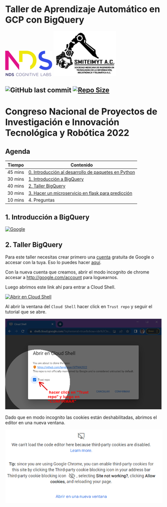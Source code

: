 # Taller de Aprendizaje Automático en GCP con BigQuery

[![NDS](https://github.com/langheran/TESE2022/raw/main/images/nds.png)](https://ndscognitivelabs.com/) <a href="https://www.facebook.com/SMITEIMYT"><img src="https://github.com/langheran/TESE2022/raw/main/images/logo.png" width="200"></a>

![GitHub last commit](https://img.shields.io/github/last-commit/langheran/TESE2022) [![Repo Size](https://img.shields.io/github/repo-size/langheran/TESE2022.svg)](https://github.com/langheran/TESE2022/README.md)
-----------------

<h1>Congreso Nacional de Proyectos de Investigación e Innovación Tecnológica y Robótica 2022</h1>

## Agenda

| Tiempo  | Contenido                                                                                                                                                                                               |
| ------- | ------------------------------------------------------------------------------------------------------------------------------------------------------------------------------------------------------- |
| 45 mins | [0. Introducción al desarrollo de paquetes en Python](./paquete_python/README.md)                                                                                                                       |
| 30 mins | [1. Introducción a BigQuery](https://docs.google.com/presentation/d/e/2PACX-1vQtHHDqQQltagK2XLVUPHEtTO5p0R-gU6MmWScdarflz9z4V8GfYV40vg1sq6Gps4s5nZ_iLFJxV-rl/embed?start=false&loop=false&delayms=3000) |
| 40 mins | [2. Taller BigQuery](taller.ipynb)                                                                                                                                                                      |
| 30 mins | [3. Hacer un microservicio en flask para predicción](./api/README.md)                                                                                                                                   |
| 10 mins | 4. Preguntas                                                                                                                                                                                            |

## 1. Introducción a BigQuery

[![Google](https://img.shields.io/badge/Google%20Slides-FBBC04?style=for-the-badge&logo=data%3Aimage%2Fpng%3Bbase64%2CiVBORw0KGgoAAAANSUhEUgAAAEAAAABACAMAAACdt4HsAAAAP1BMVEUAAAD%2FvwD1tAD1tQD0tQD0tAD1tAD0tQD%2FtgD0twD0tAD0tQD3twD1tAD1tQD4tAD%2FuwD1tgD1tQD0tAD%2F%2F%2F97fnsdAAAAE3RSTlMAEHvL8O%2FJeA5H7OpD%2FPtED3rKY%2F8p%2FQAAAG5JREFUWMPt17kRgEAQA8EBjv9nyT9WDCLg5AAlBdC2BqAoqxSPVzdtBwD9EJkbJ4B%2BjuwtK2xDCBs79pDWcmhAQ9KARIgzYOBdwPl4BgwYMGDAwL8B%2FwMDXwfk5JGjS84%2BOTzl9NXjOzf%2F053%2FF9bUMa%2FoE83%2BAAAAAElFTkSuQmCC)](https://docs.google.com/presentation/d/e/2PACX-1vTPQrYItMMV-KMaIRf0LxL5qYlmfbatFZIZhc5qybJKjtnZdF57YXHFGePYHOswAzbywA627So6Au6a/pub?start=false&loop=false&delayms=3000)

## 2. Taller BigQuery

Para este taller necesitas crear primero una [cuenta](http://support.google.com/mail/answer/56256?hl=en) gratuita de Google o accesar con la tuya. Eso lo puedes hacer [aquí](http://support.google.com/mail/answer/56256?hl=en). 

Con la nueva cuenta que creamos, abrir el modo incognito de chrome accesar a http://google.com/account para loguearnos.

Luego abrimos este link ahí para entrar a Cloud Shell.

[![Abrir en Cloud Shell](http://gstatic.com/cloudssh/images/open-btn.svg)](https://console.cloud.google.com/cloudshell/open?git_repo=https://github.com/langheran/TESE2022&tutorial=tutorial.md&cloudshell_git_branch=main&ephemeral=true)

Al abrir la ventana del `Cloud Shell` hacer click en `Trust repo` y seguir el tutorial que se abre. 

<img src="https://github.com/langheran/TESE2022/raw/main/images/trust_repo.png" data-canonical-src="https://github.com/langheran/TESE2022/raw/main/images/trust_repo.png" width="500" />

Dado que en modo incognito las cookies están deshabilitadas, abrimos el editor en una nueva ventana.

![nueva_ventana](https://github.com/langheran/TESE2022/raw/main/images/nueva_ventana.png)
